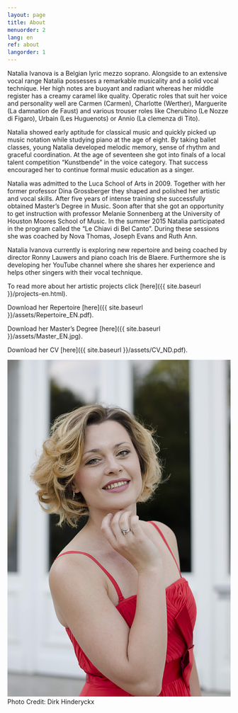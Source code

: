 ```yaml
---
layout: page
title: About
menuorder: 2
lang: en
ref: about
langorder: 1
---
```


Natalia Ivanova is a Belgian lyric mezzo soprano. Alongside to an extensive vocal range Natalia possesses a remarkable musicality and a solid vocal technique. Her high notes are buoyant and radiant whereas her middle register has a creamy caramel like quality. Operatic roles that suit her voice and personality well are Carmen (Carmen), Charlotte (Werther), Marguerite (La damnation de Faust) and various trouser roles like Cherubino (Le Nozze di Figaro), Urbain (Les Huguenots) or Annio (La clemenza di Tito).

Natalia showed early aptitude for classical music and quickly picked up music notation while studying piano at the age of eight. By taking ballet classes, young Natalia developed melodic memory, sense of rhythm and graceful coordination. At the age of seventeen she got into finals of a local talent competition “Kunstbende” in the voice category. That success encouraged her to continue formal music education as a singer.

Natalia was admitted to the Luca School of Arts in 2009. Together with her former professor Dina Grossberger they shaped and polished her artistic and vocal skills. After five years of intense training she successfully obtained Master’s Degree in Music. Soon after that she got an opportunity to get instruction with professor Melanie Sonnenberg at the University of Houston Moores School of Music. In the summer 2015 Natalia participated in the program called the “Le Chiavi di Bel Canto”. During these sessions she was coached by Nova Thomas, Joseph Evans and Ruth Ann.

Natalia Ivanova currently is exploring new repertoire and being coached by director Ronny Lauwers and piano coach Iris de Blaere. Furthermore she is developing her YouTube channel where she shares her experience and helps other singers with their vocal technique.

To read more about her artistic projects click [here]({{ site.baseurl }}/projects-en.html).

Download her Repertoire [here]({{ site.baseurl }}/assets/Repertoire_EN.pdf).

Download her Master’s Degree [here]({{ site.baseurl }}/assets/Master_EN.jpg).

Download her CV [here]({{ site.baseurl }}/assets/CV_ND.pdf).

![A bio picture](assets/DSC_1026.jpg) Photo Credit: Dirk Hinderyckx
